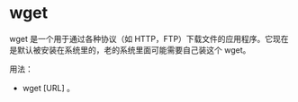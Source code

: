 # wget

wget 是一个用于通过各种协议（如 HTTP，FTP）下载文件的应用程序。它现在是默认被安装在系统里的，老的系统里面可能需要自己装这个 wget。

用法：

- wget [URL] 。



